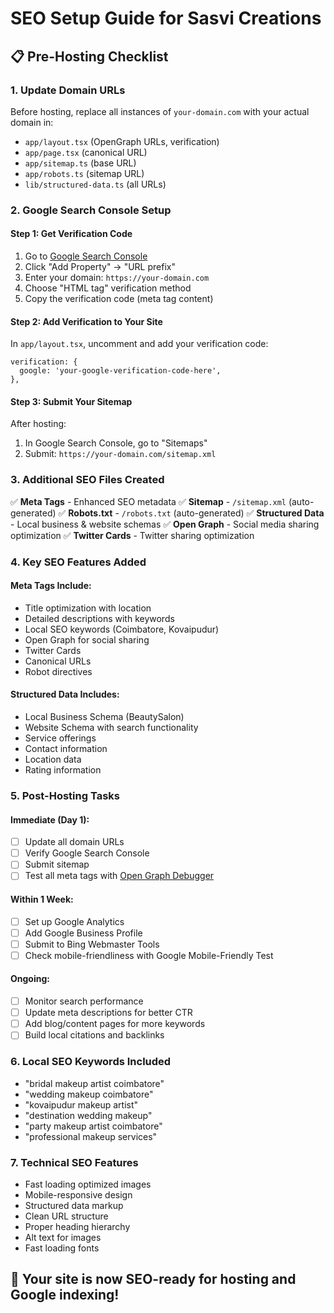 # SEO Setup Guide for Sasvi Creations

## 📋 Pre-Hosting Checklist

### 1. **Update Domain URLs**
Before hosting, replace all instances of `your-domain.com` with your actual domain in:
- `app/layout.tsx` (OpenGraph URLs, verification)
- `app/page.tsx` (canonical URL)
- `app/sitemap.ts` (base URL)
- `app/robots.ts` (sitemap URL)
- `lib/structured-data.ts` (all URLs)

### 2. **Google Search Console Setup**

#### Step 1: Get Verification Code
1. Go to [Google Search Console](https://search.google.com/search-console)
2. Click "Add Property" → "URL prefix"
3. Enter your domain: `https://your-domain.com`
4. Choose "HTML tag" verification method
5. Copy the verification code (meta tag content)

#### Step 2: Add Verification to Your Site
In `app/layout.tsx`, uncomment and add your verification code:
```tsx
verification: {
  google: 'your-google-verification-code-here',
},
```

#### Step 3: Submit Your Sitemap
After hosting:
1. In Google Search Console, go to "Sitemaps"
2. Submit: `https://your-domain.com/sitemap.xml`

### 3. **Additional SEO Files Created**

✅ **Meta Tags** - Enhanced SEO metadata
✅ **Sitemap** - `/sitemap.xml` (auto-generated)
✅ **Robots.txt** - `/robots.txt` (auto-generated)
✅ **Structured Data** - Local business & website schemas
✅ **Open Graph** - Social media sharing optimization
✅ **Twitter Cards** - Twitter sharing optimization

### 4. **Key SEO Features Added**

#### Meta Tags Include:
- Title optimization with location
- Detailed descriptions with keywords
- Local SEO keywords (Coimbatore, Kovaipudur)
- Open Graph for social sharing
- Twitter Cards
- Canonical URLs
- Robot directives

#### Structured Data Includes:
- Local Business Schema (BeautySalon)
- Website Schema with search functionality
- Service offerings
- Contact information
- Location data
- Rating information

### 5. **Post-Hosting Tasks**

#### Immediate (Day 1):
- [ ] Update all domain URLs
- [ ] Verify Google Search Console
- [ ] Submit sitemap
- [ ] Test all meta tags with [Open Graph Debugger](https://developers.facebook.com/tools/debug/)

#### Within 1 Week:
- [ ] Set up Google Analytics
- [ ] Add Google Business Profile
- [ ] Submit to Bing Webmaster Tools
- [ ] Check mobile-friendliness with Google Mobile-Friendly Test

#### Ongoing:
- [ ] Monitor search performance
- [ ] Update meta descriptions for better CTR
- [ ] Add blog/content pages for more keywords
- [ ] Build local citations and backlinks

### 6. **Local SEO Keywords Included**
- "bridal makeup artist coimbatore"
- "wedding makeup coimbatore"
- "kovaipudur makeup artist"
- "destination wedding makeup"
- "party makeup artist coimbatore"
- "professional makeup services"

### 7. **Technical SEO Features**
- Fast loading optimized images
- Mobile-responsive design
- Structured data markup
- Clean URL structure
- Proper heading hierarchy
- Alt text for images
- Fast loading fonts

## 🚀 Your site is now SEO-ready for hosting and Google indexing!